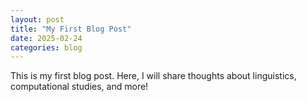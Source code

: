 ```yaml
---
layout: post
title: "My First Blog Post"
date: 2025-02-24
categories: blog
---
```

This is my first blog post. Here, I will share thoughts about linguistics, computational studies, and more!
